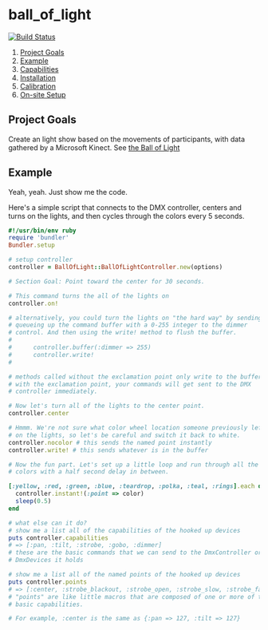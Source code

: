 # ball_of_light

[![Build Status](https://secure.travis-ci.org/marshally/ball_of_light.png?branch=master)](http://travis-ci.org/marshally/ball_of_light)

1. [Project Goals](#project-goals)
2. [Example](#example)
3. [Capabilities](https://github.com/marshally/ball_of_light/blob/master/Capabilities.md)
4. [Installation](https://github.com/marshally/ball_of_light/blob/master/Installation.md)
5. [Calibration](https://github.com/marshally/ball_of_light/blob/master/Calibration.md)
6. [On-site Setup](https://github.com/marshally/ball_of_light/wiki/On-site-Setup)

## Project Goals

Create an light show based on the movements of participants, with data gathered by a Microsoft Kinect. See [the Ball of Light](http://balloflight.com)

## Example

Yeah, yeah. Just show me the code.

Here's a simple script that connects to the DMX controller, centers and turns on
the lights, and then cycles through the colors every 5 seconds.

```ruby
#!/usr/bin/env ruby
require 'bundler'
Bundler.setup

# setup controller
controller = BallOfLight::BallOfLightController.new(options)

# Section Goal: Point toward the center for 30 seconds.

# This command turns the all of the lights on
controller.on!

# alternatively, you could turn the lights on "the hard way" by sending
# queueing up the command buffer with a 0-255 integer to the dimmer
# control. And then using the write! method to flush the buffer.
#
#      controller.buffer(:dimmer => 255)
#      controller.write!
#

# methods called without the exclamation point only write to the buffer.
# with the exclamation point, your commands will get sent to the DMX
# controller immediately.

# Now let's turn all of the lights to the center point.
controller.center

# Hmmm. We're not sure what color wheel location someone previously left
# on the lights, so let's be careful and switch it back to white.
controller.nocolor # this sends the named point instantly
controller.write! # this sends whatever is in the buffer

# Now the fun part. Let's set up a little loop and run through all the
# colors with a half second delay in between.

[:yellow, :red, :green, :blue, :teardrop, :polka, :teal, :rings].each do |color|
  controller.instant!(:point => color)
  sleep(0.5)
end

# what else can it do?
# show me a list all of the capabilities of the hooked up devices
puts controller.capabilities
# => [:pan, :tilt, :strobe, :gobo, :dimmer]
# these are the basic commands that we can send to the DmxController or the
# DmxDevices it holds

# show me a list all of the named points of the hooked up devices
puts controller.points
# => [:center, :strobe_blackout, :strobe_open, :strobe_slow, :strobe_fast, :strobe_slow_fast, :strobe_fast_slow, :strobe_random, :nocolor, :yellow, :red, :green, :blue, :teardrop, :polka, :teal, :rings, :on, :off]
# "points" are like little macros that are composed of one or more of the
# basic capabilities.

# For example, :center is the same as {:pan => 127, :tilt => 127}
```



